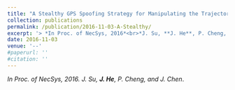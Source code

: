 ```yaml
---
title: "A Stealthy GPS Spoofing Strategy for Manipulating the Trajectory of an Unmanned Aerial Vehicle"
collection: publications
permalink: /publication/2016-11-03-A-Stealthy/
excerpt: '> *In Proc. of NecSys, 2016*<br>*J. Su, **J. He**, P. Cheng, and J. Chen*.'
date: 2016-11-03
venue: '--'
#paperurl: ''
#citation: ''
---
```

*In Proc. of NecSys, 2016.* 
*J. Su, **J. He**, P. Cheng, and J. Chen*.